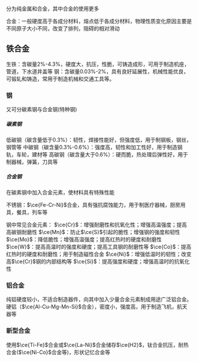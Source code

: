 分为纯金属和合金，其中合金的使用更多

合金：一般硬度高于各成分材料，熔点低于各成分材料，物理性质变化原因主要是不同原子大小不同，改变了排列，阻碍的相对滑动

## 铁合金

生铁：含碳量2%-4.3%，硬度大，抗压，性脆，可铸造成形，可用于制造机座，管道，下水道井盖等
钢：含碳量0.03%-2%，具有良好延展性，机械性能优良，可锻轧和铸造，常用于制造机械和交通工具等。

### 钢

又可分碳素钢与合金钢(特种钢)

##### 碳素钢

低碳钢（碳含量低于0.3%）：韧性，焊接性能好，但强度低，用于制钢板，钢丝，钢管等
中碳钢（碳含量0.3%-0.6%）：强度高，韧性和加工性好，用于制造钢轨，车轮，建材等
高碳钢（碳含量大于0.6%）：硬而脆，热处理后弹性好，用于制器械，弹簧，刀具等

##### 合金钢

在碳素钢中加入合金元素，使材料具有特殊性能

不锈钢：$\ce{Fe-Cr-Ni}$合金，具有强抗腐蚀能力，用于制医疗器械，厨房用具，餐具，列车等

钢中常见合金元素：
$\ce{Cr}$：增强耐磨性和抗氧化性；增强高温强度；提高高碳钢耐磨性
$\ce{Mn}$：防止$\ce{S}$引起的脆性；增强钢的强度和韧性
$\ce{Mo}$：降低脆性；增强高温强度；提高红热时的硬度和耐磨性
$\ce{W}$：提高高温时的强度和硬度；提高工具钢的耐磨性等
$\ce{Co}$：提高红热时的硬度和耐磨性；用于制造磁性合金
$\ce{Ni}$：增强低温时的韧性；改变高$\ce{Cr}$钢的内部结构等
$\ce{Si}$：提高强度和硬度；增强高温时的抗氧化性

### 铝合金

纯铝硬度较小，不适合制造器件，向其中加入少量合金元素制成用途广泛铝合金。
硬铝（$\ce{Al-Cu-Mg-Mn-Si}$合金），密度小，强度高，用于制造飞机，航天器等

### 新型合金

使用$\ce{Ti-Fe}$合金或$\ce{La-Ni}$合金储存$\ce{H2}$，钛合金抗压，耐热合金($\ce{Ni-Co}$合金等)，形状记忆合金等
